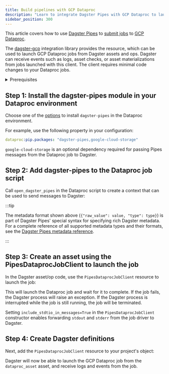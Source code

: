 ```yaml
---
title: Build pipelines with GCP Dataproc
description: "Learn to integrate Dagster Pipes with GCP Dataproc to launch external code from Dagster assets."
sidebar_position: 300
---
```


This article covers how to use [Dagster Pipes](/guides/build/external-pipelines/) to [submit jobs](https://cloud.google.com/dataproc/docs/guides/submit-job) to [GCP Dataproc](https://cloud.google.com/dataproc).

The [dagster-gcp](/api/python-api/libraries/dagster-gcp) integration library provides the <PyObject section="libraries" module="dagster_gcp" object="pipes.PipesDataprocJobClient" /> resource, which can be used to launch GCP Dataproc jobs from Dagster assets and ops. Dagster can receive events such as logs, asset checks, or asset materializations from jobs launched with this client. The client requires minimal code changes to your Dataproc jobs.


<details>
  <summary>Prerequisites</summary>

    - **In the Dagster environment**, you'll need to:

      - Install the following packages:

          ```shell
          pip install dagster dagster-webserver 'dagster-gcp[dataproc]'
          ```

          Refer to the [Dagster installation guide](/getting-started/installation) for more info.

      - **Configure GCP authentication for applications**. If you don't have this set up already, refer to the [GCP authentication guide](https://cloud.google.com/docs/authentication/gcloud).

    - **In GCP**, you'll need:

      - An existing project with a Dataproc cluster.
      - Prepared infrastructure such as GCS buckets, IAM roles, and other resources required for your Dataproc job.

</details>

## Step 1: Install the dagster-pipes module in your Dataproc environment

Choose one of the [options](https://cloud.google.com/dataproc/docs/tutorials/python-configuration) to install `dagster-pipes` in the Dataproc environment.

For example, use the following property in your configuration:

```yaml
dataproc:pip.packages: "dagster-pipes,google-cloud-storage"
```

`google-cloud-storage` is an optional dependency required for passing Pipes messages from the Dataproc job to Dagster.


## Step 2: Add dagster-pipes to the Dataproc job script

Call `open_dagster_pipes` in the Dataproc script to create a context that can be used to send messages to Dagster:

<CodeExample path="docs_snippets/docs_snippets/guides/dagster/dagster_pipes/gcp/dataproc_job/script.py" />

:::tip

The metadata format shown above (`{"raw_value": value, "type": type}`) is part of Dagster Pipes' special syntax for specifying rich Dagster metadata. For a complete reference of all supported metadata types and their formats, see the [Dagster Pipes metadata reference](using-dagster-pipes/reference#passing-rich-metadata-to-dagster).

:::

## Step 3: Create an asset using the PipesDataprocJobClient to launch the job

In the Dagster asset/op code, use the `PipesDataprocJobClient` resource to launch the job:

<CodeExample path="docs_snippets/docs_snippets/guides/dagster/dagster_pipes/gcp/dataproc_job/dagster_code.py" startAfter="start_asset_marker" endBefore="end_asset_marker" />

This will launch the Dataproc job and wait for it to complete. If the job fails, the Dagster process will raise an exception. If the Dagster process is interrupted while the job is still running, the job will be terminated.

Setting `include_stdtio_in_messages=True` in the `PipesDataprocJobClient` constructor enables forwarding `stdout` and `stderr` from the job driver to Dagster.

## Step 4: Create Dagster definitions

Next, add the `PipesDataprocJobClient` resource to your project's <PyObject section="definitions" module="dagster" object="Definitions" /> object:

<CodeExample path="docs_snippets/docs_snippets/guides/dagster/dagster_pipes/gcp/dataproc_job/dagster_code.py" startAfter="start_definitions_marker" endBefore="end_definitions_marker" />

Dagster will now be able to launch the GCP Dataproc job from the `dataproc_asset` asset, and receive logs and events from the job.
